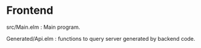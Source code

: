 # Frontend

src/Main.elm : Main program.

Generated/Api.elm : functions to query server generated by backend code.

